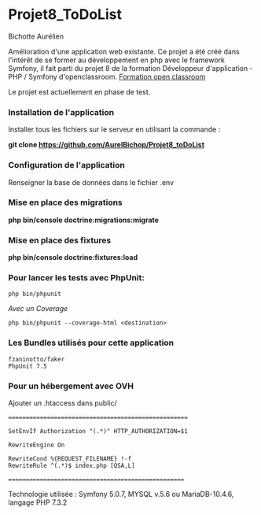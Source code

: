 # Projet8_ToDoList

Bichotte Aurélien

Amélioration d'une application web existante. Ce projet a été créé dans l'intérêt de se former au développement en php avec le framework Symfony, il fait parti du projet 8 de la formation Développeur d'application - PHP / Symfony d'openclassroom. [Formation open classroom](https://openclassrooms.com/fr/paths/59-developpeur-dapplication-php-symfony)

Le projet est actuellement en phase de test.

### Installation de l'application ###

Installer tous les fichiers sur le serveur en utilisant la commande :

**git clone https://github.com/AurelBichop/Projet8_toDoList**

### Configuration de l'application ###
Renseigner la base de données dans le fichier .env

### Mise en place des migrations ###
**php bin/console doctrine:migrations:migrate**

### Mise en place des fixtures ###
**php bin/console doctrine:fixtures:load**

### Pour lancer les tests avec PhpUnit: ### 
    php bin/phpunit

*Avec un Coverage*

    php bin/phpunit --coverage-html <destination>

### Les Bundles utilisés pour cette application ###
    fzaninotto/faker
    PhpUnit 7.5


### Pour un hébergement avec OVH ###
Ajouter un .htaccess dans public/

```
===================================================

SetEnvIf Authorization "(.*)" HTTP_AUTHORIZATION=$1

RewriteEngine On

RewriteCond %{REQUEST_FILENAME} !-f
RewriteRule ^(.*)$ index.php [QSA,L]

==================================================
```

Technologie utilisée : Symfony 5.0.7, MYSQL v.5.6 ou MariaDB-10.4.6, langage PHP 7.3.2